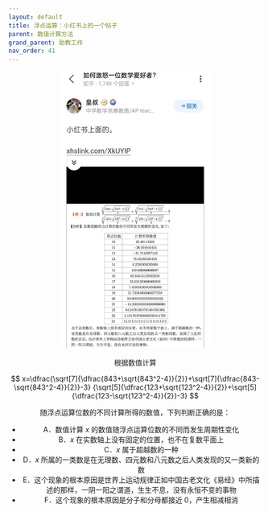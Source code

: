```yaml
---
layout: default
title: 浮点运算：小红书上的一个帖子
parent: 数值计算方法
grand_parent: 助教工作
nav_order: 41
---
```


<div align = center>
<img src="/pics/FloatXHS.png" width = "300"/>
<br/>

根据数值计算

$$
x=\dfrac{\sqrt[7]{\dfrac{843+\sqrt{843^2-4}}{2}}+\sqrt[7]{\dfrac{843-\sqrt{843^2-4}}{2}}-3}
{\sqrt[5]{\dfrac{123+\sqrt{123^2-4}}{2}}+\sqrt[5]{\dfrac{123-\sqrt{123^2-4}}{2}}-3}
$$

随浮点运算位数的不同计算所得的数值，下列判断正确的是：

- A．数值计算 $x$ 的数值随浮点运算位数的不同而发生周期性变化
- B．$x$ 在实数轴上没有固定的位置，也不在复数平面上
- C．$x$ 属于超越数的一种
- D．$x$ 所属的一类数是在无理数、四元数和八元数之后人类发现的又一类新的数
- E．这个现象的根本原因是世界上运动规律正如中国古老文化《易经》中所描述的那样，一阴一阳之谓道，生生不息，没有永恒不变的事物
- F．这个现象的根本原因是分子和分母都接近 $0$，产生相减相消
